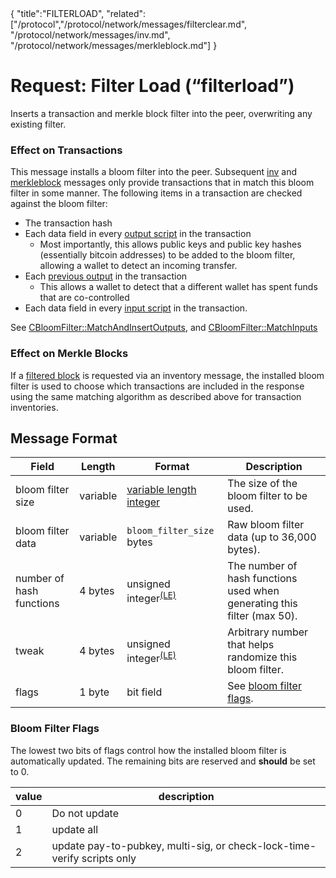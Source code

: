 <div class="cwikmeta">{
"title":"FILTERLOAD",
"related":["/protocol","/protocol/network/messages/filterclear.md", "/protocol/network/messages/inv.md", "/protocol/network/messages/merkleblock.md"]
}</div>

# Request: Filter Load (“filterload”)

Inserts a transaction and merkle block filter into the peer, overwriting any existing filter.

### Effect on Transactions

This message installs a bloom filter into the peer.  Subsequent [inv](/protocol/network/messages/inv) and [merkleblock](/protocol/network/messages/merkleblock) messages only provide transactions that in match this bloom filter in some manner.  The following items in a transaction are checked against the bloom filter:

 - The transaction hash
 - Each data field in every [output script](/glossary/output__script.md) in the transaction
	 - Most importantly, this allows public keys and public key hashes (essentially bitcoin addresses) to be added to the bloom filter, allowing a wallet to detect an incoming transfer.
 - Each [previous output](/glossary/previous__output.md) in the transaction
	 - This allows a wallet to detect that a different wallet has spent funds that are co-controlled
 - Each data field in every [input script](/glossary/input__script.md) in the transaction.

See [CBloomFilter::MatchAndInsertOutputs](https://github.com/BitcoinUnlimited/BitcoinUnlimited/blob/bucash1.7.0.0/src/bloom.cpp#L186), and [CBloomFilter::MatchInputs](https://github.com/BitcoinUnlimited/BitcoinUnlimited/blob/eb264e627e231f7219e60eef41b4e37cc52d6d9d/src/bloom.cpp#L234)

### Effect on Merkle Blocks

If a [filtered block](https://github.com/BitcoinUnlimited/BitcoinUnlimited/blob/bucash1.7.0.0/src/protocol.h#L483) is requested via an inventory message, the installed bloom filter is used to choose which transactions are included in the response using the same matching algorithm as described above for transaction inventories.

## Message Format

| Field | Length | Format | Description |  
|--|--|--|--|
| bloom filter size | variable | [variable length integer](/protocol/formats/variable-length-integer) | The size of the bloom filter to be used. |
| bloom filter data | variable | `bloom_filter_size` bytes | Raw bloom filter data (up to 36,000 bytes). |
| number of hash functions | 4 bytes | unsigned integer<sup>[(LE)](/protocol/misc/endian/little)</sup> | The number of hash functions used when generating this filter (max 50). |
| tweak | 4 bytes | unsigned integer<sup>[(LE)](/protocol/misc/endian/little)</sup> | Arbitrary number that helps randomize this bloom filter. |
| flags | 1 byte | bit field | See [bloom filter flags](#bloom-filter-flags). |

### Bloom Filter Flags

 The lowest two bits of flags control how the installed bloom filter is  automatically updated.  The remaining bits are reserved and **should** be set to 0.

| value | description |
|--|--|
| 0 | Do not update
| 1 | update all
| 2 | update pay-to-pubkey, multi-sig, or check-lock-time-verify scripts only

